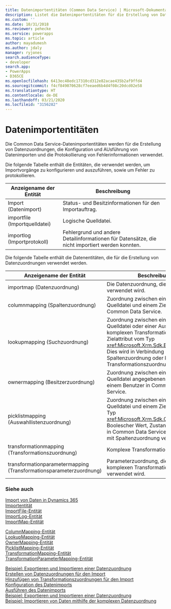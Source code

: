```yaml
---
title: Datenimportentitäten (Common Data Service) | Microsoft-Dokumentation
description: Listet die Datenimportentitäten für die Erstellung von Datenzuordnungen auf, die für Konfiguration und Ausführung von Datenimporten und die Protokollierung von Fehlerinformationen verwendet werden.
ms.custom: ''
ms.date: 10/31/2018
ms.reviewer: pehecke
ms.service: powerapps
ms.topic: article
author: mayadumesh
ms.author: jdaly
manager: ryjones
search.audienceType:
- developer
search.app:
- PowerApps
- D365CE
ms.openlocfilehash: 6413ec48edc17310cd312e82acae435b2af9ffd4
ms.sourcegitcommit: f4cf849070628cf7eeaed6b4d4f08c20dcd02e58
ms.translationtype: HT
ms.contentlocale: de-DE
ms.lasthandoff: 03/21/2020
ms.locfileid: "3156282"
---
```

# <a name="data-import-entities"></a>Datenimportentitäten

Die Common Data Service-Datenimportentitäten werden für die Erstellung von Datenzuordnungen, die Konfiguration und AUsführung von Datenimporten und die Protokollierung von Fehlerinformationen verwendet.  

 Die folgende Tabelle enthält die Entitäten, die verwendet werden, um Importvorgänge zu konfigurieren und auszuführen, sowie um Fehler zu protokollieren.  

|Anzeigename der Entität|Beschreibung|  
|----------------------------------|-----------------|  
|Import (Datenimport)|Status- und Besitzinformationen für den Importauftrag.|  
|importfile (Importquelldatei)|Logische Quelldatei.|  
|importlog (Importprotokoll)|Fehlergrund und andere Detailinformationen für Datensätze, die nicht importiert werden konnten.|  

 Die folgende Tabelle enthält die Datenentitäten, die für die Erstellung von Datenzuordnungen verwendet werden.  


|                    Anzeigename der Entität                     |                                                                                                                      Beschreibung                                                                                                                       |
|-------------------------------------------------------------------|--------------------------------------------------------------------------------------------------------------------------------------------------------------------------------------------------------------------------------------------------------|
|                       importmap (Datenzuordnung)                        |                                                                                                           Die Datenzuordnung, die für den Import verwendet wird.                                                                                                            |
|                  columnmapping (Spaltenzuordnung)                   |                                                           Zuordnung zwischen einer Spalte in der Quelldatei und einem Zielattribut in Common Data Service.                                                           |
|                  lookupmapping (Suchzuordnung)                   |       Zuordnung zwischen einer Spalte in der Quelldatei oder einer Ausgabe einer komplexen Transformation und einem Zielattribut vom Typ <xref:Microsoft.Xrm.Sdk.EntityReference>. Dies wird in Verbindung mit Spaltenzuordnung oder komplexer Transformationszuordnung verwendet.        |
|                   ownermapping (Besitzerzuordnung)                    |                                                             Zuordnung zwischen einem in der Quelldatei angegebenen Benutzer und einem Benutzer in Common Data Service.                                                             |
|                picklistmapping (Auswahllistenzuordnung)                 | Zuordnung zwischen einer Spalte in der Quelldatei und einem Zielattribut vom Typ <xref:Microsoft.Xrm.Sdk.OptionSetValue>, Boolescher Wert, Zustand oder Status in Common Data Service. In Verbindung mit Spaltenzuordnung verwendet. |
|          transformationmapping (Transformationszuordnung)           |                                                                                                            Komplexe Transformationszuordnung.                                                                                                             |
| transformationparametermapping (Transformationsparameterzuordnung) |                                                                                           Parameterzuordnung, die in der komplexen Transformationszuordnung verwendet wird.                                                                                            |

### <a name="see-also"></a>Siehe auch  
 [Import von Daten in Dynamics 365](import-data.md)   
 [Importentität](reference/entities/import.md)   
 [ImportFile-Entität](reference/entities/importfile.md)   
 [ImportLog-Entität](reference/entities/importlog.md)   
 [ImportMap-Entität](reference/entities/importmap.md)   
 <!-- jdaly These links will have content when we re-gen docs after bug 689487 is checked in. START -->
 [ColumnMapping-Entität](reference/entities/columnmapping.md)   
 [LookupMapping-Entität](reference/entities/lookupmapping.md)   
 [OwnerMapping-Entität](reference/entities/ownermapping.md)   
 [PicklistMapping-Entität](reference/entities/picklistmapping.md)   
 [TransformationMapping-Entität](reference/entities/transformationmapping.md)    
 [TransformationParameterMapping-Entität](reference/entities/transformationparametermapping.md)   
 <!-- jdaly These links will have content  when we re-gen docs after bug 689487 is checked in. END -->
 [Beispiel: Exportieren und Importieren einer Datenzuordnung](/dynamics365/customer-engagement/developer/sample-export-import-data-map)   
 [Erstellen von Datenzuordnungen für den Import](create-data-maps-for-import.md)<br />
 [Hinzufügen von Transformationszuordnungen für den Import](add-transformation-mappings-import.md)<br />
 [Konfiguration des Datenimports](configure-data-import.md)<br />
 [Ausführen des Datenimports](run-data-import.md)<br />
 [Beispiel: Exportieren und Importieren einer Datenzuordnung](/dynamics365/customer-engagement/developer/org-service/samples/export-import-data-map)<br />
 [Beispiel: Importieren von Daten mithilfe der komplexen Datenzuordnung](/dynamics365/customer-engagement/developer/org-service/samples/import-data-complex-data-map)<br />
